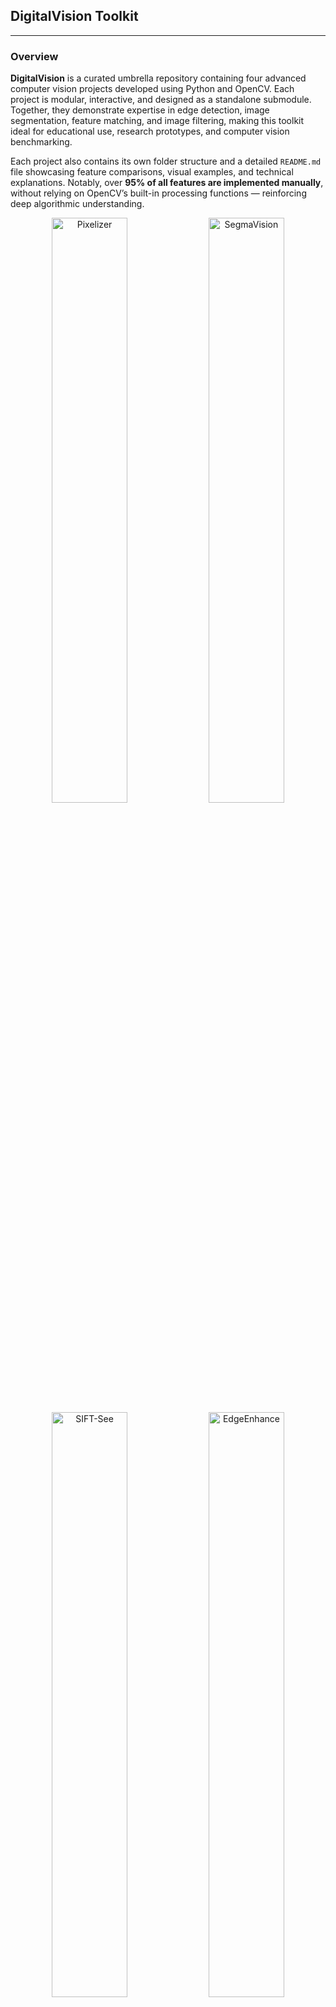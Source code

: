 ## DigitalVision Toolkit

---

### Overview

**DigitalVision** is a curated umbrella repository containing four advanced computer vision projects developed using Python and OpenCV. Each project is modular, interactive, and designed as a standalone submodule. Together, they demonstrate expertise in edge detection, image segmentation, feature matching, and image filtering, making this toolkit ideal for educational use, research prototypes, and computer vision benchmarking.

Each project also contains its own folder structure and a detailed `README.md` file showcasing feature comparisons, visual examples, and technical explanations. Notably, over **95% of all features are implemented manually**, without relying on OpenCV’s built-in processing functions — reinforcing deep algorithmic understanding.

<p align="center">
  <img src="https://github.com/user-attachments/assets/0aa92ef3-5098-45b9-a77f-ede290870fc6" width="49%" alt="Pixelizer">  
  <img src="https://github.com/user-attachments/assets/b6d5490e-700e-4fbe-94b2-1ecf6a6bbc2c" width="49%" alt="SegmaVision"> 
  <img src="https://github.com/user-attachments/assets/c9dced42-db09-4306-a60b-84c498ebf52c" width="49%" alt="SIFT-See">
  <img src="https://github.com/user-attachments/assets/00d25199-949f-4fe5-b372-7c593e2dcccc" width="49%" alt="EdgeEnhance"> 
</p>

---

## Included Projects

| Project         | Description                                                                   | Link                                                         |
| --------------- | ----------------------------------------------------------------------------- | ------------------------------------------------------------ |
| **EdgeEnhance** | Edge and boundary detection using Canny, Hough Transform, and Active Contours | [EdgeEnhance](https://github.com/YassienTawfikk/EdgeEnhance) |
| **SIFT-See**    | Feature detection, descriptor matching (SSD/NCC), and SIFT visualization      | [SIFT-See](https://github.com/YassienTawfikk/SIFT-See)       |
| **Pixelizer**   | GUI-based image filtering, noise simulation, histogram equalization           | [Pixelizer](https://github.com/YassienTawfikk/Pixelizer)     |
| **SegmaVision** | Thresholding and unsupervised segmentation (K-Means, Region Growing, etc.)    | [SegmaVision](https://github.com/YassienTawfikk/SegmaVision) |

Each project is integrated as a **Git submodule**. To clone this repository and initialize all modules:

```
git clone --recurse-submodules https://github.com/YassienTawfikk/DigitalVision.git
```

---

### Key Features

* **Edge Detection & Shape Extraction (EdgeEnhance/)**
  * Canny, Hough Line/Circle/Ellipse, Active Contour Models

* **Feature Detection & Matching (Sift-See/)**
  * Harris Corner, SIFT Descriptors, SSD and NCC Matching

* **Noise & Filtering Tools (Pixelizer/)**
  * Uniform noise simulation, Median Filter, Prewitt operator, Histogram Equalization

* **Segmentation & ML Techniques (SegmaVision/)**
  * Otsu, Spectral, Optimal Thresholding
  * K-Means, Mean Shift, Agglomerative Clustering, Region Growing

---

### Setup Instructions

After cloning:

```
# Choose a project to explore
cd EdgeEnhance  # or SIFT-See, Pixelizer, SegmaVision

# Install dependencies
pip install -r requirements.txt

# Run the app
python main.py
```

---

### Authors & Contributors

This unified toolkit is collaboratively developed by:

<div>
  <table align="center">
    <tr>
      <td align="center">
        <a href="https://github.com/YassienTawfikk" target="_blank">
          <img src="https://avatars.githubusercontent.com/u/126521373?v=4" width="120px;" alt="Yassien Tawfik"/><br/>
          <sub><b>Yassien Tawfik</b></sub>
        </a>
      </td>
      <td align="center">
        <a href="https://github.com/madonna-mosaad" target="_blank">
          <img src="https://avatars.githubusercontent.com/u/127048836?v=4" width="120px;" alt="Madonna Mosaad"/><br/>
          <sub><b>Madonna Mosaad</b></sub>
        </a>
      </td>      
      <td align="center">
        <a href="https://github.com/nancymahmoud1" target="_blank">
          <img src="https://avatars.githubusercontent.com/u/125357872?v=4" width="120px;" alt="Nancy Mahmoud"/><br/>
          <sub><b>Nancy Mahmoud</b></sub>
        </a>
      </td>
      <td align="center">
        <a href="https://github.com/nariman-ahmed" target="_blank">
          <img src="https://avatars.githubusercontent.com/u/126989278?v=4" width="120px;" alt="Nariman Ahmed"/><br/>
          <sub><b>Nariman Ahmed</b></sub>
        </a>
      </td>      
    </tr>
  </table>
</div>

---
